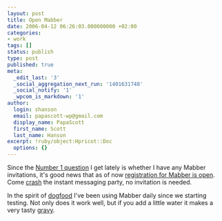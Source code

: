 ```yaml
---
layout: post
title: Open Mabber
date: 2006-04-12 06:26:03.000000000 +02:00
categories:
- work
tags: []
status: publish
type: post
published: true
meta:
  _edit_last: '3'
  _social_aggregation_next_run: '1401631748'
  _social_notify: '1'
  _wpcom_is_markdown: '1'
author:
  login: shanson
  email: papascott-wp@gmail.com
  display_name: PapaScott
  first_name: Scott
  last_name: Hanson
excerpt: !ruby/object:Hpricot::Doc
  options: {}
---
```

<p>Since the <a href="http://www.papascott.de/archives/2006/02/03/mabber-me/#comments">Number 1 question</a> I get lately is whether I have any Mabber invitations, it's good news that as of now <a href="http://blog.mabber.com/eintrag.php?id=31" title="Open Registration [mabber Blog]">registration for Mabber is open</a>. Come <a href="http://invite.mabber.com/">crash</a> the instant messaging party, no invitation is needed.</p>
<p>In the spirit of <a href="http://www.joelonsoftware.com/articles/fog0000000012.html" title="What is the Work of Dogs in this Country? - Joel on Software">dogfood</a> I've been using Mabber daily since we starting testing. Not only does it work well, but if you add a little water it makes a very tasty <a href="http://www.gravytraindog.com/">gravy</a>.</p>
